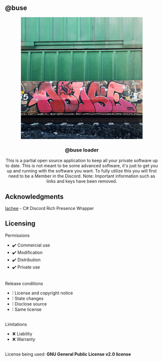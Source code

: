 ## @buse 
<div align="center">
<img src="https://raw.githubusercontent.com/abusedev/crawler/main/abuse.png" alt="Logo" width="400" height="400">
  </a>
  <h3 align="center">@buse loader</h3>
  <p align="center">
    This is a partial open source application to keep all your private software up to date. This is not meant to be some advanced software, it's just to get you up and running with the software you want. To fully utilize this you will first need to be a Member in the Discord.  Note: Important information such as links and keys have been removed.
  </p>
</div>

## Acknowledgments
<div>
    <a href="https://github.com/Lachee/discord-rpc-csharp">lachee</a> - C# Discord Rich Presence Wrapper
    <br>
</div>

## Licensing 
Permissions
* ✔️ Commercial use
* ✔️ Modification
* ✔️ Distribution
* ✔️ Private use
<br></br>

Release conditions
* ❕ License and copyright notice
* ❕ State changes
* ❕ Disclose source
* ❕ Same license
<br></br>

Limitations
* ❌ Liability
* ❌ Warranty
<br></br>

License being used: **GNU General Public License v2.0 license**
